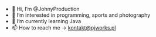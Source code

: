 - 👋 Hi, I’m @JohnyProduction
- 👀 I’m interested in programming, sports and photography
- 🌱 I’m currently learning Java
- 📫 How to reach me -> kontakt@pjworks.pl

<!---
JohnyProduction/JohnyProduction is a ✨ special ✨ repository because its `README.md` (this file) appears on your GitHub profile.
You can click the Preview link to take a look at your changes.
--->
